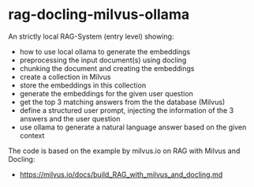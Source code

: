 # rag-docling-milvus-ollama

An strictly local RAG-System (entry level) showing:

- how to use local ollama to generate the embeddings
- preprocessing the input document(s) using docling
- chunking the document and creating the embeddings
- create a collection in Milvus
- store the embeddings in this collection
- generate the embeddings for the given user question
- get the top 3 matching answers from the the database (Milvus)
- define a structured user prompt, injecting the information of the 3 answers and the user question
- use ollama to generate a natural language answer based on the given context
   
The code is based on the example by milvus.io on RAG with Milvus and Docling:

- https://milvus.io/docs/build_RAG_with_milvus_and_docling.md
